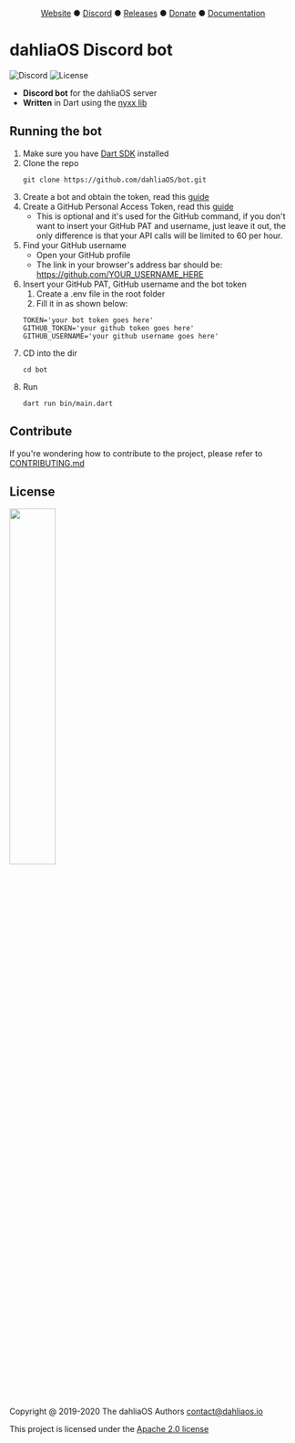 <p align="center">
<a href="https://dahliaos.io">Website</a> ●
<a href="https://discord.gg/7qVbJHR">Discord</a> ●
<a href="https://github.com/dahliaos/releases/releases">Releases</a> ●
<a href="https://opencollective.com/dahliaos">Donate</a> ●
<a href="https://docs.dahliaos.io">Documentation</a>

# dahliaOS Discord bot
![Discord](https://img.shields.io/discord/576141822145986590?color=bright-green)
![License](https://img.shields.io/github/license/dahliaos/bot?color=bright-green)

 - **Discord bot** for the dahliaOS server
 - **Written** in Dart using the [nyxx lib](https://github.com/l7ssha/nyxx)
 
 ## Running the bot

 1. Make sure you have [Dart SDK](https://dart.dev/get-dart) installed
 1. Clone the repo
     ```
     git clone https://github.com/dahliaOS/bot.git
     ```
 1. Create a bot and obtain the token, read this [guide](https://github.com/reactiflux/discord-irc/wiki/Creating-a-discord-bot-&-getting-a-token)
 1. Create a GitHub Personal Access Token, read this [guide](https://docs.github.com/en/github/authenticating-to-github/keeping-your-account-and-data-secure/creating-a-personal-access-token)
    * This is optional and it's used for the GitHub command, if you don't want to insert your GitHub PAT and username, just leave it out, the only difference is that your API calls will be limited to 60 per hour.
 1. Find your GitHub username
    * Open your GitHub profile
    * The link in your browser's address bar should be: https://github.com/YOUR_USERNAME_HERE
 1. Insert your GitHub PAT, GitHub username and the bot token
    1. Create a .env file in the root folder
    2. Fill it in as shown below:
     ```
    TOKEN='your bot token goes here'
    GITHUB_TOKEN='your github token goes here'
    GITHUB_USERNAME='your github username goes here'
     ```
 1. CD into the dir
     ```
     cd bot
     ```
 1. Run
     ```
     dart run bin/main.dart
     ```

## Contribute

If you're wondering how to contribute to the project, please refer to [CONTRIBUTING.md](../CONTRIBUTING.md)

## License

<p align="left">
  <img width="40%" src="https://github.com/dahliaos/brand/blob/master/Logo%20PNGs/dahliaOS%20logo%20with%20text%20(drop%20shadow).png"
</p>

Copyright @ 2019-2020 The dahliaOS Authors contact@dahliaos.io

This project is licensed under the [Apache 2.0 license](../LICENSE)
